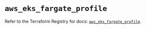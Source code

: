 # `aws_eks_fargate_profile`

Refer to the Terraform Registry for docs: [`aws_eks_fargate_profile`](https://registry.terraform.io/providers/hashicorp/aws/3.76.1/docs/resources/eks_fargate_profile).
